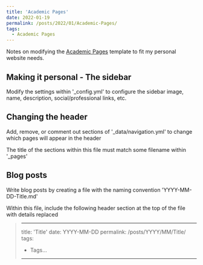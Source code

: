 ```yaml
---
title: 'Academic Pages'
date: 2022-01-19
permalink: /posts/2022/01/Academic-Pages/
tags:
  - Academic Pages
---
```


Notes on modifying the [Academic Pages](https://academicpages.github.io/) template to fit my personal website needs.

## Making it personal - The sidebar
Modify the settings within '_config.yml' to configure the sidebar image, name, description, social/professional links, etc.

## Changing the header
Add, remove, or comment out sections of '_data/navigation.yml' to change which pages will appear in the header

The title of the sections within this file must match some filename within '_pages'

## Blog posts
Write blog posts by creating a file with the naming convention 'YYYY-MM-DD-Title.md'

Within this file, include the following header section at the top of the file with details replaced
> ---
> title: 'Title'
> date: YYYY-MM-DD
> permalink: /posts/YYYY/MM/Title/
> tags:
>  - Tags...
> ---

